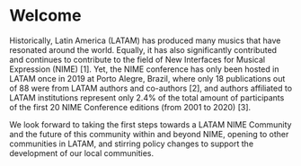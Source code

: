 # Welcome

Historically, Latin America \(LATAM\) has produced many musics that have resonated around the world. Equally, it has also significantly contributed and continues to contribute to the field of New Interfaces for Musical Expression \(NIME\) \[1\]. Yet, the NIME conference has only been hosted in LATAM once in 2019 at Porto Alegre, Brazil, where only 18 publications out of 88 were from LATAM authors and co-authors \[2\], and authors affiliated to LATAM institutions represent only 2.4% of the total amount of participants of the first 20 NIME Conference editions \(from 2001 to 2020\) \[3\]. 

We look forward to taking the first steps towards a LATAM NIME Community and the future of this community within and beyond NIME, opening to other communities in LATAM, and stirring policy changes to support the development of our local communities.

